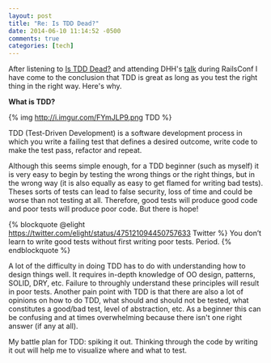 ```yaml
---
layout: post
title: "Re: Is TDD Dead?"
date: 2014-06-10 11:14:52 -0500
comments: true
categories: [tech]
---
```

After listening to [Is TDD Dead?](http://martinfowler.com/articles/is-tdd-dead/) and attending DHH's [talk](http://www.confreaks.com/videos/3315-railsconf-keynote-writing-software) during RailsConf I have come to the conclusion that TDD is great as long as you test the right thing in the right way. Here's why.
<!-- more -->
**What is TDD?**

{% img http://i.imgur.com/FYmJLP9.png TDD %}

TDD (Test-Driven Development) is a software development process in which you write a failing test that defines a desired outcome, write code to make the test pass, refactor and repeat.

Although this seems simple enough, for a TDD beginner (such as myself) it is very easy to begin by testing the wrong things or the right things, but in the wrong way (it is also equally as easy to get flamed for writing bad tests). Theses sorts of tests can lead to false security, loss of time and could be worse than not testing at all. Therefore, good tests will produce good code and poor tests will produce poor code. But there is hope!

{% blockquote @elight https://twitter.com/elight/status/475121094450757633 Twitter %}
You don’t learn to write good tests without first writing poor tests. Period.
{% endblockquote %}

A lot of the difficulty in doing TDD has to do with understanding how to design things well. It requires in-depth knowledge of OO design, patterns, SOLID, DRY, etc. Failure to throughly understand these principles will result in poor tests. Another pain point with TDD is that there are also a lot of opinions on how to do TDD, what should and should not be tested, what constitutes a good/bad test, level of abstraction, etc. As a beginner this can be confusing and at times overwhelming because there isn't one right answer (if any at all).

My battle plan for TDD: spiking it out. Thinking through the code by writing it out will help me to visualize where and what to test.

<!-- TDD provides us with guidelines to help us think about design problems.-->